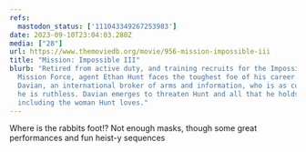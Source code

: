 ```yaml
---
refs:
  mastodon_status: ['111043349267253983']
date: 2023-09-10T23:04:03.280Z
media: ["28"]
url: https://www.themoviedb.org/movie/956-mission-impossible-iii
title: "Mission: Impossible III"
blurb: "Retired from active duty, and training recruits for the Impossible
  Mission Force, agent Ethan Hunt faces the toughest foe of his career: Owen
  Davian, an international broker of arms and information, who is as cunning as
  he is ruthless. Davian emerges to threaten Hunt and all that he holds dear --
  including the woman Hunt loves."
---
```


<p>Where is the rabbits foot!? Not enough masks, though some great performances and fun heist-y sequences  </p>
